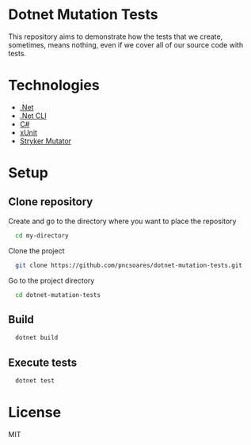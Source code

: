 # Dotnet Mutation Tests

This repository aims to demonstrate how the tests that we create, sometimes, means nothing, even if we cover all of our source code with tests.

<!-- | Functionalities |  |
| -- | -- |
| xUnit functionalities | [Go to detail 📄](/xUnitBasics/xUnitBasics.Tests/README.md) |
| xUnit tests context | [Go to detail 📄](/xUnitBasics/xUnitBasics.Tests/GuidGeneratorTests/TestContextAcrossMultipleClasses/README.md) | -->

# Technologies

- [.Net](https://dotnet.microsoft.com/en-us/download)
- [.Net CLI](https://docs.microsoft.com/en-us/dotnet/core/tools/)
- [C#](https://docs.microsoft.com/en-us/dotnet/csharp/)
- [xUnit](https://xunit.net)
- [Stryker Mutator](https://stryker-mutator.io)

# Setup

## Clone repository

Create and go to the directory where you want to place the repository

```bash
  cd my-directory
```

Clone the project

```bash
  git clone https://github.com/pncsoares/dotnet-mutation-tests.git
```

Go to the project directory

```bash
  cd dotnet-mutation-tests
```

## Build

```bash
  dotnet build
```

## Execute tests

```bash
  dotnet test
```

# License

MIT